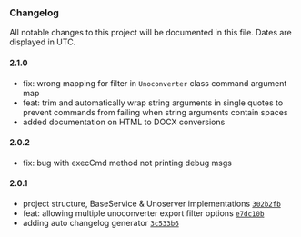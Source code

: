 ### Changelog

All notable changes to this project will be documented in this file. Dates are displayed in UTC.

#### 2.1.0

- fix: wrong mapping for filter in `Unoconverter` class command argument map
- feat: trim and automatically wrap string arguments in single quotes to prevent commands from failing when string arguments contain spaces
- added documentation on HTML to DOCX conversions

#### 2.0.2

- fix: bug with execCmd method not printing debug msgs

#### 2.0.1

- project structure, BaseService & Unoserver implementations [`302b2fb`](https://github.com/docwagen/unoserver-node/commit/302b2fb51d81b27a8482acaed5b8b8bd1b0b53f0)
- feat: allowing multiple unoconverter export filter options [`e7dc10b`](https://github.com/docwagen/unoserver-node/commit/e7dc10bde55000498ae64dba5f514ae80e177eac)
- adding auto changelog generator [`3c533b6`](https://github.com/docwagen/unoserver-node/commit/3c533b61bf7b47995abf99bec29c298bcc494777)
